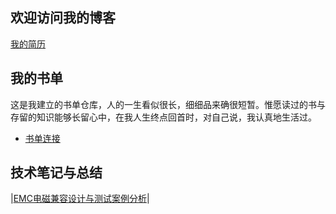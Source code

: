 ## 欢迎访问我的博客

[我的简历](./resume/index.html)



## 我的书单

这是我建立的书单仓库，人的一生看似很长，细细品来确很短暂。惟愿读过的书与存留的知识能够长留心中，在我人生终点回首时，对自己说，我认真地生活过。

* [书单连接](./awesome-books/books.md)

## 技术笔记与总结
|[EMC电磁兼容设计与测试案例分析](./EMC/EMC基础知识.md)|